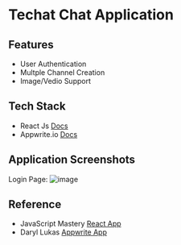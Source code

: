 # Techat Chat Application
## Features
- User Authentication 
- Multple Channel Creation
- Image/Vedio Support
## Tech Stack
- React Js [Docs](https://reactstrap.github.io/)
- Appwrite.io [Docs](https://appwrite.io/docs/)
## Application Screenshots
Login Page:
![image](https://user-images.githubusercontent.com/42793632/136682187-87878ea8-13bb-432d-a3ae-333efa68368d.png)
## Reference
- JavaScript Mastery [React App](https://github.com/adrianhajdin/unichat-course)
- Daryl Lukas [Appwrite App](https://github.com/daryllukas/expense-tracker)